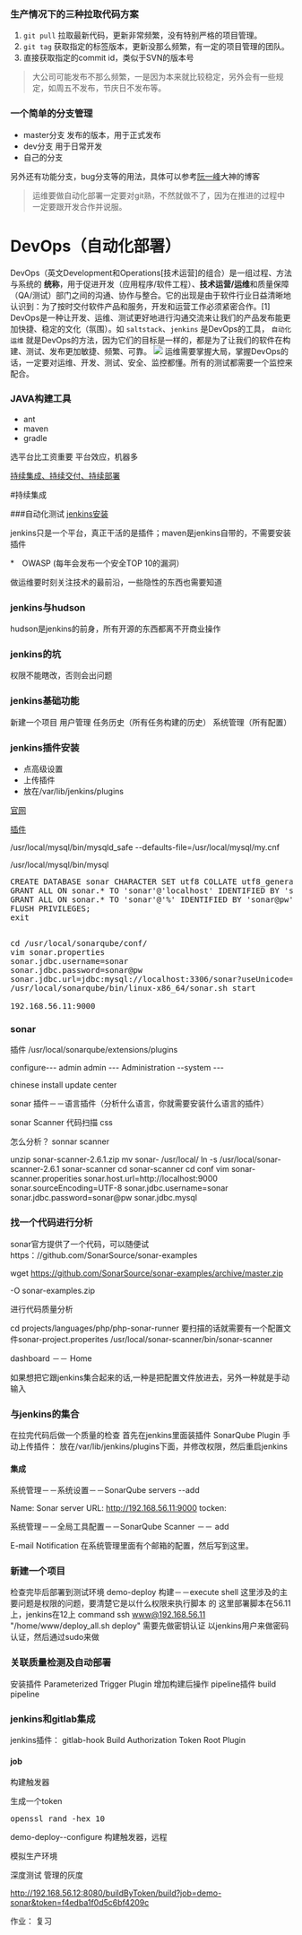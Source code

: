 ### 生产情况下的三种拉取代码方案
1. `git pull` 拉取最新代码，更新非常频繁，没有特别严格的项目管理。
2. `git tag` 获取指定的标签版本，更新没那么频繁，有一定的项目管理的团队。
3. 直接获取指定的commit id，类似于SVN的版本号
> 大公司可能发布不那么频繁，一是因为本来就比较稳定，另外会有一些规定，如周五不发布，节庆日不发布等。

### 一个简单的分支管理

* master分支    发布的版本，用于正式发布
* dev分支	用于日常开发
* 自己的分支

另外还有功能分支，bug分支等的用法，具体可以参考[阮一峰](http://www.ruanyifeng.com/blog/2012/07/git.html)大神的博客
> 运维要做自动化部署一定要对git熟，不然就做不了，因为在推进的过程中一定要跟开发合作并说服。
# DevOps（自动化部署）
DevOps（英文Development和Operations[技术运营]的组合）是一组过程、方法与系统的 **统称**，用于促进开发（应用程序/软件工程）、**技术运营/运维**和质量保障（QA/测试）部门之间的沟通、协作与整合。它的出现是由于软件行业日益清晰地认识到：为了按时交付软件产品和服务，开发和运营工作必须紧密合作。[1] 
DevOps是一种让开发、运维、测试更好地进行沟通交流来让我们的产品发布能更加快捷、稳定的文化（氛围）。如 `saltstack`、`jenkins` 是DevOps的工具， `自动化运维` 就是DevOps的方法，因为它们的目标是一样的，都是为了让我们的软件在构建、测试、发布更加敏捷、频繁、可靠。
![](http://e.hiphotos.baidu.com/baike/c0%3Dbaike80%2C5%2C5%2C80%2C26/sign=618ff02df1deb48fef64a98c9176514c/0b55b319ebc4b745dfdcdd5acdfc1e178a821535.jpg)
运维需要掌握大局，掌握DevOps的话，一定要对运维、开发、测试、安全、监控都懂。所有的测试都需要一个监控来配合。

### JAVA构建工具
* ant
* maven
* gradle





选平台比工资重要
平台效应，机器多


[持续集成、持续交付、持续部署](https://www.unixhot.com/article/57)

#持续集成

###自动化测试
[jenkins安装](https://www.unixhot.com/article/55)
 
jenkins只是一个平台，真正干活的是插件；maven是jenkins自带的，不需要安装插件

*　OWASP    (每年会发布一个安全TOP 10的漏洞）

做运维要时刻关注技术的最前沿，一些隐性的东西也需要知道


### jenkins与hudson
hudson是jenkins的前身，所有开源的东西都离不开商业操作

### jenkins的坑
权限不能瞎改，否则会出问题

### jenkins基础功能
新建一个项目
用户管理
任务历史（所有任务构建的历史）
系统管理（所有配置）

### jenkins插件安装
* 点高级设置
* 上传插件
* 放在/var/lib/jenkins/plugins


[官网](https://jenkins.io/doc)

[插件](https://wiki.jenkins-ci.org/display/JENKINS/Plugins)


/usr/local/mysql/bin/mysqld_safe --defaults-file=/usr/local/mysql/my.cnf

/usr/local/mysql/bin/mysql

<pre>
CREATE DATABASE sonar CHARACTER SET utf8 COLLATE utf8_general_ci;
GRANT ALL ON sonar.* TO 'sonar'@'localhost' IDENTIFIED BY 'sonar@pw';
GRANT ALL ON sonar.* TO 'sonar'@'%' IDENTIFIED BY 'sonar@pw';
FLUSH PRIVILEGES;
exit

</pre>
<pre>
cd /usr/local/sonarqube/conf/
vim sonar.properties
sonar.jdbc.username=sonar
sonar.jdbc.password=sonar@pw
sonar.jdbc.url=jdbc:mysql://localhost:3306/sonar?useUnicode=true&characterEncoding=utf8&rewriteBatchedStatements=true&useConfigs=maxPerformance
/usr/local/sonarqube/bin/linux-x86_64/sonar.sh start

192.168.56.11:9000
</pre>


### sonar
插件
/usr/local/sonarqube/extensions/plugins


configure--- admin admin --- Administration --system  ---

chinese   install update center

sonar  插件－－语言插件（分析什么语言，你就需要安装什么语言的插件）
 
sonar Scanner  代码扫描
css

怎么分析？
sonnar scanner

unzip sonar-scanner-2.6.1.zip
mv sonar- /usr/local/
ln -s /usr/local/sonar-scanner-2.6.1 sonar-scanner
cd sonar-scanner
cd conf
vim sonar-scanner.properities
sonar.host.url=http://localhost:9000
sonar.sourceEncoding=UTF-8
sonar.jdbc.username=sonar
sonar.jdbc.password=sonar@pw
sonar.jdbc.mysql

### 找一个代码进行分析
sonar官方提供了一个代码，可以随便试
https：//github.com/SonarSource/sonar-examples

wget https://github.com/SonarSource/sonar-examples/archive/master.zip 

 -O sonar-examples.zip


进行代码质量分析

cd projects/languages/php/php-sonar-runner
要扫描的话就需要有一个配置文件sonar-project.properites
/usr/local/sonar-scanner/bin/sonar-scanner

dashboard －－ Home

如果想把它跟jenkins集合起来的话,一种是把配置文件放进去，另外一种就是手动输入


### 与jenkins的集合

在拉完代码后做一个质量的检查
首先在jenkins里面装插件 
SonarQube Plugin
手动上传插件： 放在/var/lib/jenkins/plugins下面，并修改权限，然后重启jenkins

#### 集成
系统管理－－系统设置－－SonarQube servers --add

Name:   Sonar
server URL: 	http://192.168.56.11:9000
tocken:  

系统管理－－全局工具配置－－SonarQube Scanner －－ add


E-mail Notification
在系统管理里面有个邮箱的配置，然后写到这里。


### 新建一个项目

检查完毕后部署到测试环境
demo-deploy
构建－－execute shell
这里涉及的主要问题是权限的问题，要清楚它是以什么权限来执行脚本 的
这里部署脚本在56.11上，jenkins在12上
command  ssh www@192.168.56.11 "/home/www/deploy_all.sh deploy"
需要先做密钥认证
以jenkins用户来做密码认证，然后通过sudo来做

### 关联质量检测及自动部署
安装插件
Parameterized Trigger Plugin
增加构建后操作
pipeline插件 
build pipeline


### jenkins和gitlab集成

jenkins插件：
gitlab-hook
Build Authorization Token Root Plugin

#### job
构建触发器

生成一个token
<pre>
openssl rand -hex 10</pre>

demo-deploy--configure  构建触发器，远程

模拟生产环境


深度测试  管理的灰度


http://192.168.56.12:8080/buildByToken/build?job=demo-sonar&token=f4edba1f0d5c6bf4209c

作业：
复习
